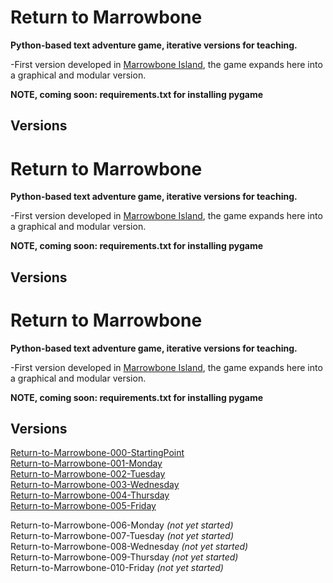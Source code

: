 # Return to Marrowbone

**Python-based text adventure game, iterative versions for teaching.**

-First version developed in [Marrowbone Island](https://github.com/meggatron/marrowbone-island), the game expands here into a graphical and modular version.


**NOTE, coming soon: requirements.txt for installing pygame**

## Versions

# Return to Marrowbone

**Python-based text adventure game, iterative versions for teaching.**

-First version developed in [Marrowbone Island](https://github.com/meggatron/marrowbone-island), the game expands here into a graphical and modular version.


**NOTE, coming soon: requirements.txt for installing pygame**

## Versions

# Return to Marrowbone

**Python-based text adventure game, iterative versions for teaching.**

-First version developed in [Marrowbone Island](https://github.com/meggatron/marrowbone-island), the game expands here into a graphical and modular version.


**NOTE, coming soon: requirements.txt for installing pygame**

## Versions

[Return-to-Marrowbone-000-StartingPoint](../Marrowbone-Island-P2-000-StartingPoint/Marrowbone-Island-P2-000-StartingPoint.py)  
[Return-to-Marrowbone-001-Monday](../Marrowbone-Island-P2-001-Monday)  
[Return-to-Marrowbone-002-Tuesday](../Marrowbone-Island-P2-002-Tuesday)  
[Return-to-Marrowbone-003-Wednesday](../Marrowbone-Island-P2-003-Wednesday)  
[Return-to-Marrowbone-004-Thursday](../Marrowbone-Island-P2-004-Thursday)  
[Return-to-Marrowbone-005-Friday](../Marrowbone-Island-P2-005-Friday)  

Return-to-Marrowbone-006-Monday *(not yet started)*  
Return-to-Marrowbone-007-Tuesday *(not yet started)*  
Return-to-Marrowbone-008-Wednesday *(not yet started)*  
Return-to-Marrowbone-009-Thursday *(not yet started)*  
Return-to-Marrowbone-010-Friday *(not yet started)*